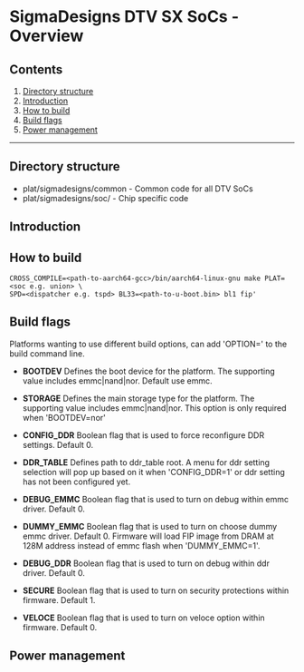 SigmaDesigns DTV SX SoCs - Overview
======================

Contents
--------

1.  [Directory structure](#Directory-structure)
2.  [Introduction](#Introduction)
3.  [How to build](#How-to-build)
4.  [Build flags](#Build-flags)
5.  [Power management](#Power-management)

- - - - - - - - - - - - - - - - - -

Directory structure
-------------------

* plat/sigmadesigns/common - Common code for all DTV SoCs
* plat/sigmadesigns/soc/   - Chip specific code

Introduction
------------

How to build
------------

    CROSS_COMPILE=<path-to-aarch64-gcc>/bin/aarch64-linux-gnu make PLAT=<soc e.g. union> \
    SPD=<dispatcher e.g. tspd> BL33=<path-to-u-boot.bin> bl1 fip'

Build flags
-------------

Platforms wanting to use different build options, can add 'OPTION=<value>'
to the build command line.


*   **BOOTDEV**
    Defines the boot device for the platform. The supporting value includes
    emmc|nand|nor. Default use emmc.

*   **STORAGE**
    Defines the main storage type for the platform. The supporting value includes
    emmc|nand|nor. This option is only required when 'BOOTDEV=nor'

*   **CONFIG_DDR**
    Boolean flag that is used to force reconfigure DDR settings. Default 0.

*   **DDR_TABLE**
    Defines path to ddr_table root. A menu for ddr setting selection will pop up
    based on it when 'CONFIG_DDR=1' or ddr setting has not been configured yet.

*   **DEBUG_EMMC**
    Boolean flag that is used to turn on debug within emmc driver. Default 0.

*   **DUMMY_EMMC**
    Boolean flag that is used to turn on choose dummy emmc driver. Default 0.
    Firmware will load FIP image from DRAM at 128M address instead of emmc
    flash when 'DUMMY_EMMC=1'.

*   **DEBUG_DDR**
    Boolean flag that is used to turn on debug within ddr driver. Default 0.

*   **SECURE**
    Boolean flag that is used to turn on security protections within firmware.
    Default 1.

*   **VELOCE**
    Boolean flag that is used to turn on veloce option within firmware.
    Default 0.

Power management
----------------

